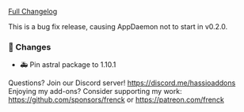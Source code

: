 [Full Changelog][changelog]

This is a bug fix release, causing AppDaemon not to start in v0.2.0.

### 🔨  Changes

- :ambulance: Pin astral package to 1.10.1

[changelog]: https://github.com/hassio-addons/addon-appdaemon/compare/v0.2.0...v0.2.1

Questions? Join our Discord server! https://discord.me/hassioaddons
Enjoying my add-ons? Consider supporting my work:
https://github.com/sponsors/frenck or https://patreon.com/frenck